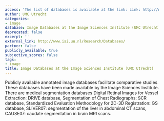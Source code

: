 ```yaml
---
access: 'The list of databases is available at the link: Link: http://www.isi.uu.nl/Research/Databases/'
author: UMC Utrecht
categories:
- image
database: Image Databases at the Image Sciences Institute (UMC Utrecht)
deprecated: false
excerpt: ''
external_link: http://www.isi.uu.nl/Research/Databases/
partner: false
publicly_available: true
subjective_scores: false
tags:
- image
title: Image Databases at the Image Sciences Institute (UMC Utrecht)
---
```


Publicly available annotated image databases facilitate comparative studies. These databases have been made available by the Image Sciences Institute. There are medical segmentation databases Digital Retinal Images for Vessel Extraction: DRIVE database, Segmentation of Chest Radiographs: SCR database, Standardized Evaluation Methodology for 2D-3D Registration: GS database, SLIVER07: segmentation of the liver in abdominal CT scans, CAUSE07: caudate segmentation in brain MRI scans.